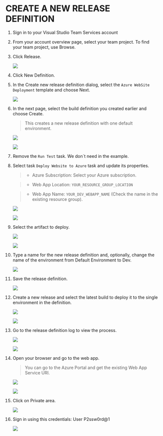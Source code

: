 # CREATE A NEW RELEASE DEFINITION

1.  Sign in to your Visual Studio Team Services account 

1.	From your account overview page, select your team project. To find your team project, use Browse.

1.	Click Release.

    ![](img/image86.png) 

1.	Click New Definition.

1.	In the Create new release definition dialog, select the `Azure WebSite Deployment` template and choose Next.

    ![](img/image88.png) 

1.	In the next page, select the build definition you created earlier and choose Create. 

    > This creates a new release definition with one default environment.

    ![](img/image89.png) 

    ![](img/image90.png) 

1.	Remove the `Run Test` task. We don´t need in the example.

1.	Select task `Deploy Website to Azure` task and update its properties.

    > - Azure Subscription: Select your Azure subscription.

    > - Web App Location: `YOUR_RESOURCE_GROUP_LOCATION` 

    > - Web App Name: `YOUR_DEV_WEBAPP_NAME` (Check the name in the existing resource group).

    ![](img/image146.png) 

    ![](img/image91.png) 

1.	Select the artifact to deploy.

    ![](img/image93.png) 

    ![](img/image92.png) 

1.	Type a name for the new release definition and, optionally, change the name of the environment from Default Environment to Dev.
    
    ![](img/image94.png) 

1.	Save the release definition.

    ![](img/image95.png) 

1.	Create a new release and select the latest build to deploy it to the single environment in the definition.

    ![](img/image96.png) 

    ![](img/image97.png) 

1.	Go to the release definition log to view the process.

    ![](img/image98.png) 

    ![](img/image99.png) 

1.	Open your browser and go to the web app.

    > You can go to the Azure Portal and get the existing Web App Service URI.

    ![](img/image84.png) 

    ![](img/image101.png) 


1.	Click on Private area.

    ![](img/image102.png) 

1.	Sign in using this credentials: User P2ssw0rd@1

    ![](img/image103.png) 







